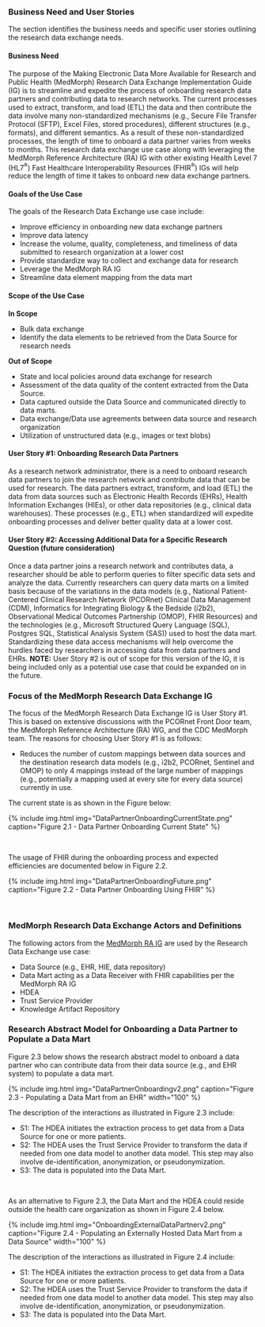 ### Business Need and User Stories
The section identifies the business needs and specific user stories outlining the research data exchange needs.

#### Business Need
The purpose of the Making Electronic Data More Available for Research and Public Health (MedMorph) Research Data Exchange Implementation Guide (IG) is to streamline and expedite the process of onboarding research data partners and contributing data to research networks. The current processes used to extract, transform, and load (ETL) the data and then contribute the data involve many non-standardized mechanisms (e.g., Secure File Transfer Protocol (SFTP), Excel Files, stored procedures), different structures (e.g., formats), and different semantics. As a result of these non-standardized processes, the length of time to onboard a data partner varies from weeks to months. This research data exchange use case along with leveraging the MedMorph Reference Architecture (RA) IG with other existing Health Level 7 (HL7<sup>®</sup>) Fast Healthcare Interoperability Resources (FHIR<sup>®</sup>) IGs will help reduce the length of time it takes to onboard new data exchange partners. 

#### Goals of the Use Case
The goals of the Research Data Exchange use case include:
* Improve efficiency in onboarding new data exchange partners
* Improve data latency 
* Increase the volume, quality, completeness, and timeliness of data submitted to research organization at a lower cost
* Provide standardize way to collect and exchange data for research
* Leverage the MedMorph RA IG
* Streamline data element mapping from the data mart 

#### Scope of the Use Case

**In Scope**
* Bulk data exchange
* Identify the data elements to be retrieved from the Data Source for research needs

**Out of Scope**
* State and local policies around data exchange for research 
* Assessment of the data quality of the content extracted from the Data Source.
* Data captured outside the Data Source and communicated directly to data marts.
* Data exchange/Data use agreements between data source and research organization
* Utilization of unstructured data (e.g., images or text blobs)
 
#### User Story #1: Onboarding Research Data Partners
As a research network administrator, there is a need to onboard research data partners to join the research network and contribute data that can be used for research. The data partners extract, transform, and load (ETL) the data from data sources such as Electronic Health Records (EHRs), Health Information Exchanges (HIEs), or other data repositories (e.g., clinical data warehouses). These processes (e.g., ETL) when standardized will expedite onboarding processes and deliver better quality data at a lower cost.

#### User Story #2: Accessing Additional Data for a Specific Research Question (future consideration)
Once a data partner joins a research network and contributes data, a researcher should be able to perform queries to filter specific data sets and analyze the data. Currently researchers can query data marts on a limited basis because of the variations in the data models (e.g., National Patient-Centered Clinical Research Network (PCORnet) Clinical Data Management (CDM), Informatics for Integrating Biology & the Bedside (i2b2), Observational Medical Outcomes Partnership (OMOP), FHIR Resources) and the technologies (e.g., Microsoft Structured Query Language (SQL), Postgres SQL, Statistical Analysis System (SAS)) used to host the data mart. Standardizing these data access mechanisms will help overcome the hurdles faced by researchers in accessing data from data partners and EHRs. 
**NOTE:** User Story #2 is out of scope for this version of the IG, it is being included only as a potential use case that could be expanded on in the future.

### Focus of the MedMorph Research Data Exchange IG 

The focus of the MedMorph Research Data Exchange IG is User Story #1. This is based on extensive discussions with the PCORnet Front Door team, the MedMorph Reference Architecture (RA) WG, and the CDC MedMorph team. The reasons for choosing User Story #1 is as follows:

* Reduces the number of custom mappings between data sources and the destination research data models (e.g., i2b2, PCORnet, Sentinel and OMOP) to only 4 mappings instead of the large number of mappings (e.g., potentially a mapping used at every site for every data source) currently in use.

The current state is as shown in the Figure below:

{% include img.html img="DataPartnerOnboardingCurrentState.png" caption="Figure 2.1 - Data Partner Onboarding Current State" %}

<br/>

The usage of FHIR during the onboarding process and expected efficiencies are documented below in Figure 2.2.


{% include img.html img="DataPartnerOnboardingFuture.png" caption="Figure 2.2 - Data Partner Onboarding Using FHIR" %}


<br/>

### MedMorph Research Data Exchange Actors and Definitions

The following actors from the [MedMorph RA IG]({{site.data.fhir.ver.medmorphIg}}/usecases.html#medmorph-actors-and-definitions) are used by the Research Data Exchange use case:

* Data Source (e.g., EHR, HIE, data repository)
* Data Mart acting as a Data Receiver with FHIR capabilities per the MedMorph RA IG
* HDEA
* Trust Service Provider
* Knowledge Artifact Repository

### Research Abstract Model for Onboarding a Data Partner to Populate a Data Mart

Figure 2.3 below shows the research abstract model to onboard a data partner who can contribute data from their data source (e.g., and EHR system) to populate a data mart.

{% include img.html img="DataPartnerOnboardingv2.png" caption="Figure 2.3 - Populating a Data Mart from an EHR" width="100" %}

The description of the interactions as illustrated in Figure 2.3 include:
* S1: The HDEA initiates the extraction process to get data from a Data Source for one or more patients.
* S2: The HDEA uses the Trust Service Provider to transform the data if needed from one data model to another data model. This step may also involve de-identification, anonymization, or pseudonymization.
* S3: The data is populated into the Data Mart.

<br>

As an alternative to Figure 2.3, the Data Mart and the HDEA could reside outside the health care organization as shown in Figure 2.4 below. 

{% include img.html img="OnboardingExternalDataPartnerv2.png" caption="Figure 2.4 - Populating an Externally Hosted Data Mart from a Data Source" width="100" %}

The description of the interactions as illustrated in Figure 2.4 include:
* S1: The HDEA initiates the extraction process to get data from a Data Source for one or more patients.
* S2: The HDEA uses the Trust Service Provider to transform the data if needed from one data model to another data model. This step may also involve de-identification, anonymization, or pseudonymization.
* S3: The data is populated into the Data Mart.

<br>

